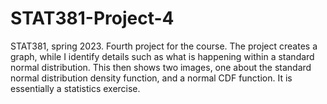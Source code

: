 # STAT381-Project-4
STAT381, spring 2023.
Fourth project for the course.
The project creates a graph, while I identify details such as what is happening within a standard normal distribution. This then shows two images, one about the standard normal distribution density function, and a normal CDF function. It is essentially a statistics exercise.
